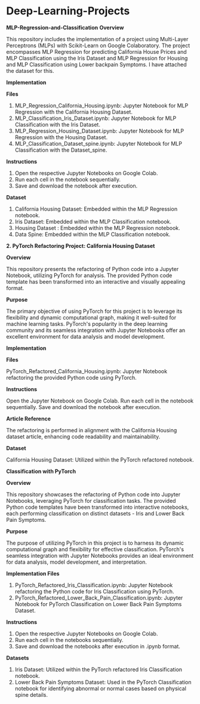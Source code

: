 # Deep-Learning-Projects

**MLP-Regression-and-Classification**
**Overview**

This repository includes the implementation of a project using Multi-Layer Perceptrons (MLPs) with Scikit-Learn on Google Colaboratory. The project encompasses MLP Regression for predicting California House Prices and MLP Classification using the Iris Dataset and MLP Regression for Housing and MLP Classification using Lower backpain Symptoms. I have attached the dataset for this.

**Implementation**

**Files**
1. MLP_Regression_California_Housing.ipynb: Jupyter Notebook for MLP Regression with the California Housing Dataset.
2. MLP_Classification_Iris_Dataset.ipynb: Jupyter Notebook for MLP Classification with the Iris Dataset.
3. MLP_Regression_Housing_Dataset.ipynb: Jupyter Notebook for MLP Regression with the Housing Dataset.
4. MLP_Classification_Dataset_spine.ipynb: Jupyter Notebook for MLP Classification with the Dataset_spine.
   
**Instructions**
1. Open the respective Jupyter Notebooks on Google Colab.
2. Run each cell in the notebook sequentially.
3. Save and download the notebook after execution.


**Dataset**
1. California Housing Dataset: Embedded within the MLP Regression notebook.
2. Iris Dataset: Embedded within the MLP Classification notebook.
3. Housing Dataset : Embedded within the MLP Regression notebook.
4. Data Spine: Embedded within the MLP Classification notebook.



**2. PyTorch Refactoring Project: California Housing Dataset**

**Overview**

This repository presents the refactoring of Python code into a Jupyter Notebook, utilizing PyTorch for analysis. The provided Python code template has been transformed into an interactive and visually appealing format.

**Purpose**

The primary objective of using PyTorch for this project is to leverage its flexibility and dynamic computational graph, making it well-suited for machine learning tasks. PyTorch's popularity in the deep learning community and its seamless integration with Jupyter Notebooks offer an excellent environment for data analysis and model development.

**Implementation**

**Files**

PyTorch_Refactored_California_Housing.ipynb: Jupyter Notebook refactoring the provided Python code using PyTorch.

**Instructions**

Open the Jupyter Notebook on Google Colab.
Run each cell in the notebook sequentially.
Save and download the notebook after execution.

**Article Reference**

The refactoring is performed in alignment with the California Housing dataset article, enhancing code readability and maintainability.

**Dataset**

California Housing Dataset: Utilized within the PyTorch refactored notebook.

**Classification with PyTorch**

**Overview**

This repository showcases the refactoring of Python code into Jupyter Notebooks, leveraging PyTorch for classification tasks. The provided Python code templates have been transformed into interactive notebooks, each performing classification on distinct datasets - Iris and Lower Back Pain Symptoms.

**Purpose**

The purpose of utilizing PyTorch in this project is to harness its dynamic computational graph and flexibility for effective classification. PyTorch's seamless integration with Jupyter Notebooks provides an ideal environment for data analysis, model development, and interpretation.

**Implementation
Files**

1. PyTorch_Refactored_Iris_Classification.ipynb: Jupyter Notebook refactoring the Python code for Iris Classification using PyTorch.
2. PyTorch_Refactored_Lower_Back_Pain_Classification.ipynb: Jupyter Notebook for PyTorch Classification on Lower Back Pain Symptoms Dataset.

**Instructions**
1. Open the respective Jupyter Notebooks on Google Colab.
2. Run each cell in the notebooks sequentially.
3. Save and download the notebooks after execution in .ipynb format.

**Datasets**

1. Iris Dataset: Utilized within the PyTorch refactored Iris Classification notebook.
2. Lower Back Pain Symptoms Dataset: Used in the PyTorch Classification notebook for identifying abnormal or normal cases based on physical spine details.

